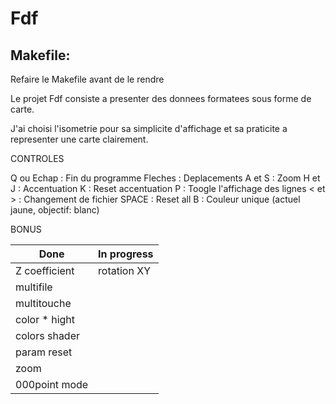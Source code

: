 # Fdf

## Makefile:

Refaire le Makefile avant de le rendre

Le projet Fdf consiste a presenter des donnees formatees sous forme de carte.

J'ai choisi l'isometrie pour sa simplicite d'affichage et sa praticite a representer une carte clairement.


CONTROLES

Q ou Echap	: Fin du programme
Fleches		: Deplacements
A et S		: Zoom
H et J		: Accentuation
K			: Reset accentuation
P			: Toogle l'affichage des lignes
< et >		: Changement de fichier
SPACE		: Reset all
B			: Couleur unique (actuel jaune, objectif: blanc)

BONUS

| Done	 		| In progress	|
| --------------|---------------|
| Z coefficient	| rotation XY	|
| multifile		|				|
| multitouche	|				|
| color * hight	|				|
| colors shader	|				|
| param reset	|				|
| zoom			|				|
| 000point mode	|				|
